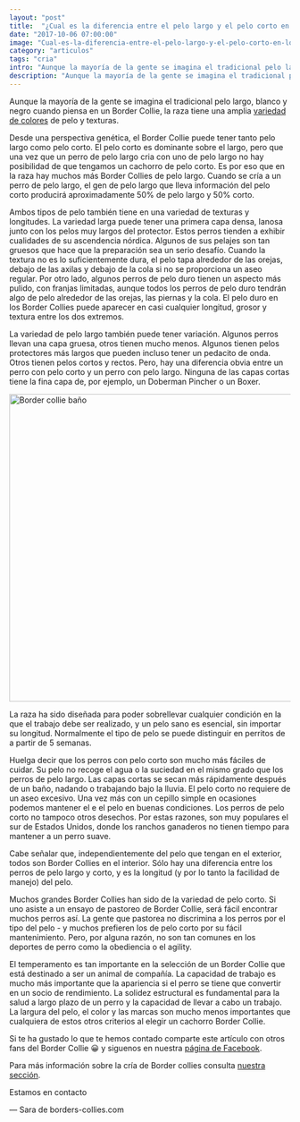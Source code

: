```yaml
---
layout: "post"
title:  "¿Cual es la diferencia entre el pelo largo y el pelo corto en los border collies?"
date: "2017-10-06 07:00:00"
image: "Cual-es-la-diferencia-entre-el-pelo-largo-y-el-pelo-corto-en-los-border-collies.jpg"
category: "articulos"
tags: "cria"
intro: "Aunque la mayoría de la gente se imagina el tradicional pelo largo, blanco y negro cuando piensa en un Border Collie, la raza tiene una amplia variedad de colores de pelo y texturas."
description: "Aunque la mayoría de la gente se imagina el tradicional pelo largo, blanco y negro cuando piensa en un Border Collie, la raza tiene una amplia variedad de colores de pelo y texturas."
---
```


Aunque la mayoría de la gente se imagina el tradicional pelo largo, blanco y negro cuando piensa en un Border Collie, la raza tiene una amplia [variedad de colores](http://www.borders-collies.com/border-collie-colores/) de pelo y texturas.

Desde una perspectiva genética, el Border Collie puede tener tanto pelo largo como pelo corto. El pelo corto es dominante sobre el largo, pero que una vez que un perro de pelo largo cria con uno de pelo largo no hay posibilidad de que tengamos un cachorro de pelo corto. Es por eso que en la raza hay muchos más Border Collies de pelo largo. Cuando se cría a un perro de pelo largo, el gen de pelo largo que lleva información del pelo corto producirá aproximadamente 50% de pelo largo y 50% corto.

Ambos tipos de pelo también tiene en una variedad de texturas y longitudes. La variedad larga puede tener una primera capa densa, lanosa junto con los pelos muy largos del protector. Estos perros tienden a exhibir cualidades de su ascendencia nórdica. Algunos de sus pelajes son tan gruesos que hace que la preparación sea un serio desafío. Cuando la textura no es lo suficientemente dura, el pelo tapa alrededor de las orejas, debajo de las axilas y debajo de la cola si no se proporciona un aseo regular. Por otro lado, algunos perros de pelo duro tienen un aspecto más pulido, con franjas limitadas, aunque todos los perros de pelo duro tendrán algo de pelo alrededor de las orejas, las piernas y la cola. El pelo duro en los Border Collies puede aparecer en casi cualquier longitud, grosor y textura entre los dos extremos.

La variedad de pelo largo también puede tener variación. Algunos perros llevan una capa gruesa, otros tienen mucho menos. Algunos tienen pelos protectores más largos que pueden incluso tener un pedacito de onda. Otros tienen pelos cortos y rectos. Pero, hay una diferencia obvia entre un perro con pelo corto y un perro con pelo largo. Ninguna de las capas cortas tiene la fina capa de, por ejemplo, un Doberman Pincher o un Boxer.

<div class="text-center">
 <img src= "{{site.url}}/assets/img/articulos/pelo-largo-y-el-pelo-corto-en-los-border-collies.jpg" width="550" height="auto" alt="Border collie baño">
</div>

La raza ha sido diseñada para poder sobrellevar cualquier condición en la que el trabajo debe ser realizado, y un pelo sano es esencial, sin importar su longitud. Normalmente el tipo de pelo se puede distinguir en perritos de a partir de 5 semanas.

Huelga decir que los perros con pelo corto son mucho más fáciles de cuidar. Su pelo no recoge el agua o la suciedad en el mismo grado que los perros de pelo largo. Las capas cortas se secan más rápidamente después de un baño, nadando o trabajando bajo la lluvia. El pelo corto no requiere de un aseo excesivo. Una vez más con un cepillo simple en ocasiones podemos mantener el e el pelo en buenas condiciones. Los perros de pelo corto no  tampoco otros desechos. Por estas razones, son muy populares el sur de Estados Unidos, donde los ranchos ganaderos no tienen tiempo para mantener a un perro suave.

Cabe señalar que, independientemente del pelo que tengan en el exterior, todos son Border Collies en el interior. Sólo hay una diferencia entre los perros de pelo largo y corto, y es la longitud (y por lo tanto la facilidad de manejo) del pelo.

Muchos grandes Border Collies han sido de la variedad de pelo corto. Si uno asiste a un ensayo de pastoreo de Border Collie, será fácil encontrar muchos perros así. La gente que pastorea no discrimina a los perros por el tipo del pelo - y muchos prefieren los de pelo corto por su fácil mantenimiento. Pero, por alguna razón, no son tan comunes en los deportes de perro como la obediencia o el agility.

El temperamento es tan importante en la selección de un Border Collie que está destinado a ser un animal de compañía. La capacidad de trabajo es mucho más importante que la apariencia si el perro se tiene que convertir en un socio de rendimiento. La solidez estructural es fundamental para la salud a largo plazo de un perro y la capacidad de llevar a cabo un trabajo. La largura del pelo, el color y las marcas son mucho menos importantes que cualquiera de estos otros criterios al elegir un cachorro Border Collie.

Si te ha gustado lo que te hemos contado comparte este artículo con otros fans del Border Collie 😀 y siguenos en nuestra [página de Facebook](https://www.facebook.com/borderscolliescom/).

Para más información sobre la cría de Border collies consulta [nuestra sección](http://www.borders-collies.com/border-collie-cria/).

Estamos en contacto

— Sara de borders-collies.com
